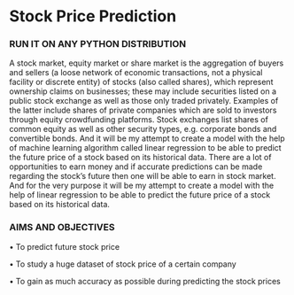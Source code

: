 # Stock Price Prediction

### RUN IT ON ANY PYTHON DISTRIBUTION

A stock market, equity market or share market is the aggregation of buyers and sellers (a loose network of economic transactions, not a physical facility or discrete entity) of stocks (also called shares), which represent ownership claims on businesses; these may include securities listed on a public stock exchange as well as those only traded privately. Examples of the latter include shares of private companies which are sold to investors through equity crowdfunding platforms. Stock exchanges list shares of common equity as well as other security types, e.g. corporate bonds and convertible bonds. And it will be my attempt to create a model with the help of machine learning algorithm called linear regression to be able to predict the future price of a stock based on its historical data.
There are a lot of opportunities to earn money and if accurate predictions can be made regarding the stock’s future then one will be able to earn in stock market. And for the very purpose it will be my attempt to create a model with the help of linear regression to be able to predict the future price of a stock based on its historical data.

### AIMS AND OBJECTIVES

•	To predict future stock price

•	To study a huge dataset of stock price of a certain company

•	To gain as much accuracy as possible during predicting the stock prices
